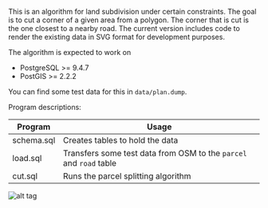 This is an algorithm for land subdivision under certain constraints.
The goal is to cut a corner of a given area from a polygon. The corner
that is cut is the one closest to a nearby road.
The current version includes code to render the existing data in SVG format
for development purposes.

The algorithm is expected to work on
- PostgreSQL >= 9.4.7
- PostGIS    >= 2.2.2

You can find some test data for this in `data/plan.dump`.

Program descriptions:

| Program               | Usage                                                              |
| --------------------- | ------------------------------------------------------------------ |
| schema.sql            | Creates tables to hold the data                                    |
| load.sql              | Transfers some test data from OSM to the `parcel` and `road` table |
| cut.sql               | Runs the parcel splitting algorithm                                |

![alt tag](https://raw.githubusercontent.com/wsdookadr/parcel-cut/master/sample.png)

